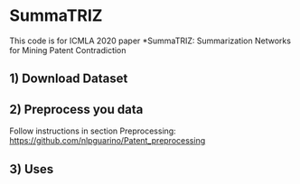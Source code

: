 # SummaTRIZ

This code is for ICMLA 2020 paper *SummaTRIZ: Summarization Networks for Mining Patent Contradiction

## 1) Download Dataset

## 2) Preprocess you data

Follow instructions in section Preprocessing:
https://github.com/nlpguarino/Patent_preprocessing

## 3) Uses
